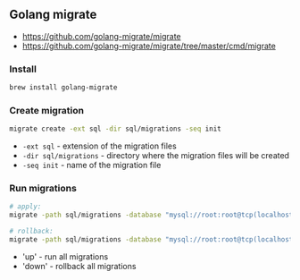 ## Golang migrate

- https://github.com/golang-migrate/migrate
- https://github.com/golang-migrate/migrate/tree/master/cmd/migrate

### Install

```bash
brew install golang-migrate
```

### Create migration

```bash
migrate create -ext sql -dir sql/migrations -seq init
```

- `-ext sql` - extension of the migration files
- `-dir sql/migrations` - directory where the migration files will be created
- `-seq init` - name of the migration file

### Run migrations

```bash
# apply:
migrate -path sql/migrations -database "mysql://root:root@tcp(localhost:3306)/goexpert" -verbose up

# rollback:
migrate -path sql/migrations -database "mysql://root:root@tcp(localhost:3306)/goexpert" -verbose down
```

- 'up' - run all migrations
- 'down' - rollback all migrations